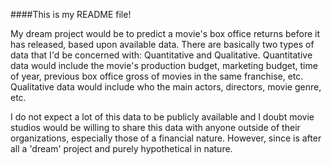 ####This is my README file!

My dream project would be to predict a movie's box office returns before it has released,
based upon available data. There are basically two types of data that I'd be concerned with:
Quantitative and Qualitative. Quantitative data would include the movie's production budget,
marketing budget, time of year, previous box office gross of movies in the same franchise, etc.
Qualitative data would include who the main actors, directors, movie genre, etc.

I do not expect a lot of this data to be publicly available and I doubt movie studios would be
willing to share this data with anyone outside of their organizations, especially those of
a financial nature. However, since is after all a 'dream' project and purely hypothetical in nature.

